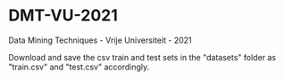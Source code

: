 # DMT-VU-2021
Data Mining Techniques - Vrije Universiteit - 2021


Download and save the csv train and test sets in the "datasets" folder as "train.csv" and "test.csv" accordingly.